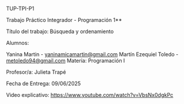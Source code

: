 TUP-TPI-P1

Trabajo Práctico Integrador - Programación 1**

Título del trabajo: Búsqueda y ordenamiento

Alumnos:

Yanina Martin - yaninamicamartin@gmail.com
Martín Ezequiel Toledo - metoledo94@gmail.com
Materia: Programación I

Profesor/a: Julieta Trapé

Fecha de Entrega: 09/06/2025

Video explicativo: https://www.youtube.com/watch?v=VbsNx0dgkPc
